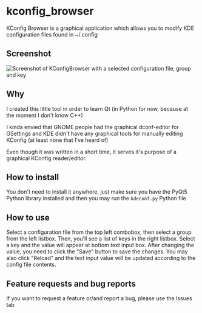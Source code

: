 # kconfig_browser
KConfig Browser is a graphical application which allows you to modify KDE configuration files found in ~/.config

## Screenshot
![Screenshot of KConfigBrowser with a selected configuration file, group and key][1]


## Why
I created this little tool in order to learn Qt (in Python for now, because at the moment I don't know C++)

I kinda envied that GNOME people had the graphical dconf-editor for GSettings and KDE didn't have any graphical tools for manually editing KConfig (at least none that I've heard of)

Even though it was written in a short time, it serves it's purpose of a graphical KConfig reader/editor.


## How to install
You don't need to install it anywhere, just make sure you have the PyQt5 Python library installed and then you may run the `kdeconf.py` Python file


## How to use
Select a configuration file from the top left combobox, then select a group from the left listbox. Then, you'll see a list of keys in the right listbox. Select a key and the value will appear at bottom text input box. After changing the value, you need to click the "Save" button to save the changes. You may also click "Reload" and the text input value will be updated according to the config file contents.


## Feature requests and bug reports
If you want to request a feature or/and report a bug, please use the Issues tab


[1]: https://i.imgur.com/3aIpCNo.png
